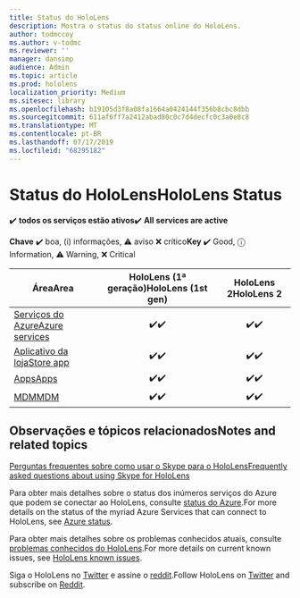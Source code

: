 ```yaml
---
title: Status do HoloLens
description: Mostra o status do status online do HoloLens.
author: todmccoy
ms.author: v-todmc
ms.reviewer: ''
manager: dansimp
audience: Admin
ms.topic: article
ms.prod: hololens
localization_priority: Medium
ms.sitesec: library
ms.openlocfilehash: b19105d3f8a08fa1664a0424144f356b8cbc8dbb
ms.sourcegitcommit: 611af6ff7a2412abad80c0c7d4decfc0c3a0e8c8
ms.translationtype: MT
ms.contentlocale: pt-BR
ms.lasthandoff: 07/17/2019
ms.locfileid: "68295182"
---
```

# <a name="hololens-status"></a><span data-ttu-id="0f00b-103">Status do HoloLens</span><span class="sxs-lookup"><span data-stu-id="0f00b-103">HoloLens Status</span></span>

<span data-ttu-id="0f00b-104">✔️ **todos os serviços estão ativos**</span><span class="sxs-lookup"><span data-stu-id="0f00b-104">✔️ **All services are active**</span></span>

<span data-ttu-id="0f00b-105">**Chave** ✔️ boa, (i) informações, ⚠ aviso ❌ crítico</span><span class="sxs-lookup"><span data-stu-id="0f00b-105">**Key** ✔️ Good, ⓘ Information, ⚠ Warning, ❌ Critical</span></span> 

<span data-ttu-id="0f00b-106">Área</span><span class="sxs-lookup"><span data-stu-id="0f00b-106">Area</span></span>|<span data-ttu-id="0f00b-107">HoloLens (1ª geração)</span><span class="sxs-lookup"><span data-stu-id="0f00b-107">HoloLens (1st gen)</span></span>|<span data-ttu-id="0f00b-108">HoloLens 2</span><span class="sxs-lookup"><span data-stu-id="0f00b-108">HoloLens 2</span></span>
----|:----:|:----:
[<span data-ttu-id="0f00b-109">Serviços do Azure</span><span class="sxs-lookup"><span data-stu-id="0f00b-109">Azure services</span></span>](https://status.azure.com/en-us/status)|<span data-ttu-id="0f00b-110">✔️</span><span class="sxs-lookup"><span data-stu-id="0f00b-110">✔️</span></span>|<span data-ttu-id="0f00b-111">✔️</span><span class="sxs-lookup"><span data-stu-id="0f00b-111">✔️</span></span>
[<span data-ttu-id="0f00b-112">Aplicativo da loja</span><span class="sxs-lookup"><span data-stu-id="0f00b-112">Store app</span></span>](https://www.microsoft.com/en-us/store/collections/hlgettingstarted/hololens)|<span data-ttu-id="0f00b-113">✔️</span><span class="sxs-lookup"><span data-stu-id="0f00b-113">✔️</span></span>|<span data-ttu-id="0f00b-114">✔️</span><span class="sxs-lookup"><span data-stu-id="0f00b-114">✔️</span></span>
[<span data-ttu-id="0f00b-115">Apps</span><span class="sxs-lookup"><span data-stu-id="0f00b-115">Apps</span></span>](https://www.microsoft.com/en-us/hololens/apps)|<span data-ttu-id="0f00b-116">✔️</span><span class="sxs-lookup"><span data-stu-id="0f00b-116">✔️</span></span>|<span data-ttu-id="0f00b-117">✔️</span><span class="sxs-lookup"><span data-stu-id="0f00b-117">✔️</span></span>
[<span data-ttu-id="0f00b-118">MDM</span><span class="sxs-lookup"><span data-stu-id="0f00b-118">MDM</span></span>](https://docs.microsoft.com/en-us/hololens/hololens-enroll-mdm)|<span data-ttu-id="0f00b-119">✔️</span><span class="sxs-lookup"><span data-stu-id="0f00b-119">✔️</span></span>|<span data-ttu-id="0f00b-120">✔️</span><span class="sxs-lookup"><span data-stu-id="0f00b-120">✔️</span></span>



## <a name="notes-and-related-topics"></a><span data-ttu-id="0f00b-121">Observações e tópicos relacionados</span><span class="sxs-lookup"><span data-stu-id="0f00b-121">Notes and related topics</span></span>

[<span data-ttu-id="0f00b-122">Perguntas frequentes sobre como usar o Skype para o HoloLens</span><span class="sxs-lookup"><span data-stu-id="0f00b-122">Frequently asked questions about using Skype for HoloLens</span></span>](https://support.skype.com/en/faq/FA34641/frequently-asked-questions-about-using-skype-for-hololens)

<span data-ttu-id="0f00b-123">Para obter mais detalhes sobre o status dos inúmeros serviços do Azure que podem se conectar ao HoloLens, consulte [status do Azure](https://azure.microsoft.com/en-us/status/).</span><span class="sxs-lookup"><span data-stu-id="0f00b-123">For more details on the status of the myriad Azure Services that can connect to HoloLens, see [Azure status](https://azure.microsoft.com/en-us/status/).</span></span>

<span data-ttu-id="0f00b-124">Para obter mais detalhes sobre os problemas conhecidos atuais, consulte [problemas conhecidos do HoloLens](https://docs.microsoft.com/en-us/windows/mixed-reality/hololens-known-issues).</span><span class="sxs-lookup"><span data-stu-id="0f00b-124">For more details on current known issues, see [HoloLens known issues](https://docs.microsoft.com/en-us/windows/mixed-reality/hololens-known-issues).</span></span>

<span data-ttu-id="0f00b-125">Siga o HoloLens no [Twitter](https://twitter.com/HoloLens) e assine o [reddit](https://www.reddit.com/r/HoloLens/).</span><span class="sxs-lookup"><span data-stu-id="0f00b-125">Follow HoloLens on [Twitter](https://twitter.com/HoloLens) and subscribe on [Reddit](https://www.reddit.com/r/HoloLens/).</span></span>
